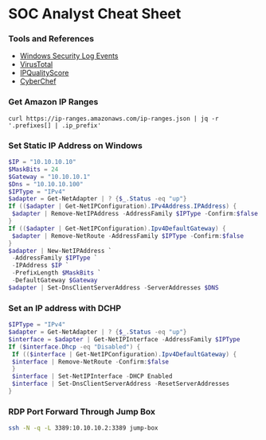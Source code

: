 # SOC Analyst Cheat Sheet

### Tools and References
- [Windows Security Log Events](https://www.ultimatewindowssecurity.com/securitylog/encyclopedia/default.aspx?i=j)
- [VirusTotal](https://www.virustotal.com/gui/)
- [IPQualityScore](https://www.ipqualityscore.com/ip-reputation-check)
- [CyberChef](https://gchq.github.io/CyberChef/)

### Get Amazon IP Ranges
```
curl https://ip-ranges.amazonaws.com/ip-ranges.json | jq -r '.prefixes[] | .ip_prefix'
```
### Set Static IP Address on Windows
```powershell
$IP = "10.10.10.10"
$MaskBits = 24
$Gateway = "10.10.10.1"
$Dns = "10.10.10.100"
$IPType = "IPv4"
$adapter = Get-NetAdapter | ? {$_.Status -eq "up"}
If (($adapter | Get-NetIPConfiguration).IPv4Address.IPAddress) {
 $adapter | Remove-NetIPAddress -AddressFamily $IPType -Confirm:$false
}
If (($adapter | Get-NetIPConfiguration).Ipv4DefaultGateway) {
 $adapter | Remove-NetRoute -AddressFamily $IPType -Confirm:$false
}
$adapter | New-NetIPAddress `
 -AddressFamily $IPType `
 -IPAddress $IP `
 -PrefixLength $MaskBits `
 -DefaultGateway $Gateway
$adapter | Set-DnsClientServerAddress -ServerAddresses $DNS
```
### Set an IP address with DCHP
```powershell
$IPType = "IPv4"
$adapter = Get-NetAdapter | ? {$_.Status -eq "up"}
$interface = $adapter | Get-NetIPInterface -AddressFamily $IPType
If ($interface.Dhcp -eq "Disabled") {
 If (($interface | Get-NetIPConfiguration).Ipv4DefaultGateway) {
 $interface | Remove-NetRoute -Confirm:$false
 }
 $interface | Set-NetIPInterface -DHCP Enabled
 $interface | Set-DnsClientServerAddress -ResetServerAddresses
}
```
### RDP Port Forward Through Jump Box
```bash
ssh -N -q -L 3389:10.10.10.2:3389 jump-box
```
